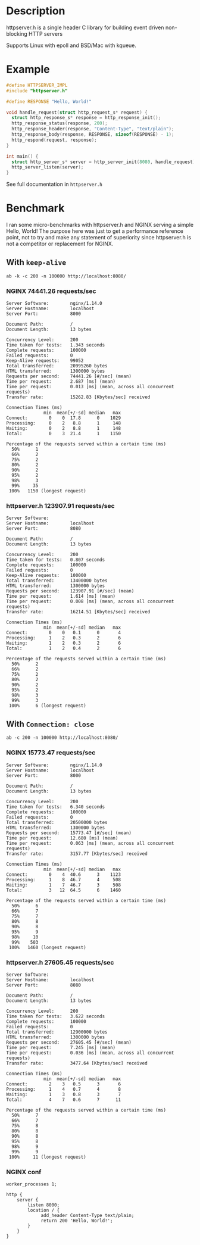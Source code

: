 # Description

httpserver.h is a single header C library for building event driven non-blocking HTTP servers

Supports Linux with epoll and BSD/Mac with kqueue.

# Example

```c
#define HTTPSERVER_IMPL
#include "httpserver.h"

#define RESPONSE "Hello, World!"

void handle_request(struct http_request_s* request) {
  struct http_response_s* response = http_response_init();
  http_response_status(response, 200);
  http_response_header(response, "Content-Type", "text/plain");
  http_response_body(response, RESPONSE, sizeof(RESPONSE) - 1);
  http_respond(request, response);
}

int main() {
  struct http_server_s* server = http_server_init(8080, handle_request);
  http_server_listen(server);
}

```

See full documentation in `httpserver.h`

# Benchmark

I ran some micro-benchmarks with httpserver.h and NGINX serving a simple Hello, World! 
The purpose here was just to get a performance reference point, not to try and make
any statement of superiority since httpserver.h is not a competitor or replacement for
NGINX.

## With `keep-alive`
`ab -k -c 200 -n 100000 http://localhost:8080/`

### NGINX 74441.26 requests/sec
```
Server Software:        nginx/1.14.0
Server Hostname:        localhost
Server Port:            8000

Document Path:          /
Document Length:        13 bytes

Concurrency Level:      200
Time taken for tests:   1.343 seconds
Complete requests:      100000
Failed requests:        0
Keep-Alive requests:    99052
Total transferred:      20995260 bytes
HTML transferred:       1300000 bytes
Requests per second:    74441.26 [#/sec] (mean)
Time per request:       2.687 [ms] (mean)
Time per request:       0.013 [ms] (mean, across all concurrent requests)
Transfer rate:          15262.83 [Kbytes/sec] received

Connection Times (ms)
              min  mean[+/-sd] median   max
Connect:        0    0  17.8      0    1029
Processing:     0    2   8.8      1     148
Waiting:        0    2   8.8      1     148
Total:          0    3  21.4      1    1150

Percentage of the requests served within a certain time (ms)
  50%      1
  66%      2
  75%      2
  80%      2
  90%      2
  95%      2
  98%      3
  99%     35
 100%   1150 (longest request)
```

### httpserver.h 123907.91 requests/sec
```
Server Software:        
Server Hostname:        localhost
Server Port:            8080

Document Path:          /
Document Length:        13 bytes

Concurrency Level:      200
Time taken for tests:   0.807 seconds
Complete requests:      100000
Failed requests:        0
Keep-Alive requests:    100000
Total transferred:      13400000 bytes
HTML transferred:       1300000 bytes
Requests per second:    123907.91 [#/sec] (mean)
Time per request:       1.614 [ms] (mean)
Time per request:       0.008 [ms] (mean, across all concurrent requests)
Transfer rate:          16214.51 [Kbytes/sec] received

Connection Times (ms)
              min  mean[+/-sd] median   max
Connect:        0    0   0.1      0       4
Processing:     1    2   0.3      2       6
Waiting:        1    2   0.3      2       6
Total:          1    2   0.4      2       6

Percentage of the requests served within a certain time (ms)
  50%      2
  66%      2
  75%      2
  80%      2
  90%      2
  95%      2
  98%      3
  99%      3
 100%      6 (longest request)
```

## With `Connection: close`
`ab -c 200 -n 100000 http://localhost:8080/`

### NGINX 15773.47 requests/sec
```
Server Software:        nginx/1.14.0
Server Hostname:        localhost
Server Port:            8000

Document Path:          /
Document Length:        13 bytes

Concurrency Level:      200
Time taken for tests:   6.340 seconds
Complete requests:      100000
Failed requests:        0
Total transferred:      20500000 bytes
HTML transferred:       1300000 bytes
Requests per second:    15773.47 [#/sec] (mean)
Time per request:       12.680 [ms] (mean)
Time per request:       0.063 [ms] (mean, across all concurrent requests)
Transfer rate:          3157.77 [Kbytes/sec] received

Connection Times (ms)
              min  mean[+/-sd] median   max
Connect:        0    4  40.6      3    1123
Processing:     1    8  46.7      4     508
Waiting:        1    7  46.7      3     508
Total:          3   12  64.5      6    1460

Percentage of the requests served within a certain time (ms)
  50%      6
  66%      7
  75%      7
  80%      8
  90%      8
  95%      9
  98%     10
  99%    503
 100%   1460 (longest request)
```

### httpserver.h 27605.45 requests/sec
```
Server Software:        
Server Hostname:        localhost
Server Port:            8080

Document Path:          /
Document Length:        13 bytes

Concurrency Level:      200
Time taken for tests:   3.622 seconds
Complete requests:      100000
Failed requests:        0
Total transferred:      12900000 bytes
HTML transferred:       1300000 bytes
Requests per second:    27605.45 [#/sec] (mean)
Time per request:       7.245 [ms] (mean)
Time per request:       0.036 [ms] (mean, across all concurrent requests)
Transfer rate:          3477.64 [Kbytes/sec] received

Connection Times (ms)
              min  mean[+/-sd] median   max
Connect:        2    3   0.5      3       6
Processing:     1    4   0.7      4       8
Waiting:        1    3   0.8      3       7
Total:          4    7   0.6      7      11

Percentage of the requests served within a certain time (ms)
  50%      7
  66%      7
  75%      8
  80%      8
  90%      8
  95%      8
  98%      9
  99%      9
 100%     11 (longest request)
```

### NGINX conf

```
worker_processes 1;

http {
    server {
        listen 8000;
        location / {
             add_header Content-Type text/plain;
             return 200 'Hello, World!';
        }
    }
}
```

